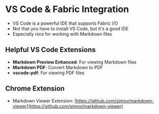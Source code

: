 # VS Code & Fabric Integration
- VS Code is a powerful IDE that supports Fabric I/O
- Not that you have to install VS Code, but it's a good IDE
- Especially nice for working with Markdown files

## Helpful VS Code Extensions
- **Markdown Preview Enhanced**: For viewing Markdown files
- **Markdown PDF**: Convert Markdown to PDF
- **vscode-pdf**: For viewing PDF files

## Chrome Extension
- Markdown Viewer Extension: [https://github.com/simov/markdown-viewer](https://github.com/simov/markdown-viewer)

